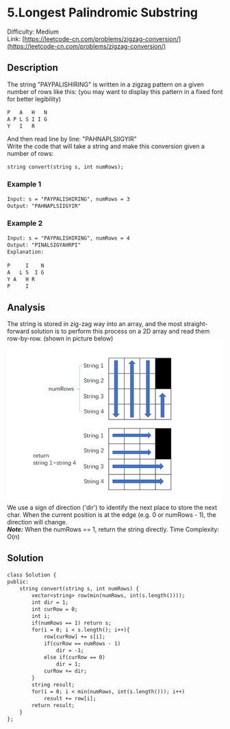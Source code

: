 # 5.Longest Palindromic Substring
Difficulty: Medium  
Link: [https://leetcode-cn.com/problems/zigzag-conversion/](https://leetcode-cn.com/problems/zigzag-conversion/)
## Description
The string "PAYPALISHIRING" is written in a zigzag pattern on a given number of rows like this: (you may want to display this pattern in a fixed font for better legibility)
```
P   A   H   N
A P L S I I G
Y   I   R
```
And then read line by line: "PAHNAPLSIIGYIR"  
Write the code that will take a string and make this conversion given a number of rows:
```
string convert(string s, int numRows);
```
### Example 1
``` 
Input: s = "PAYPALISHIRING", numRows = 3
Output: "PAHNAPLSIIGYIR"
```
### Example 2
```
Input: s = "PAYPALISHIRING", numRows = 4
Output: "PINALSIGYAHRPI"
Explanation:

P     I    N
A   L S  I G
Y A   H R
P     I
```
## Analysis
The string is stored in zig-zag way into an array, and the most straight-forward solution is to perform this process on a 2D array and read them row-by-row. (shown in picture below) 
![image](https://github.com/WindsorWZZ/LeetCode-Solution/blob/master/pic/LC6.png)
We use a sign of direction ('dir') to identify the next place to store the next char. When the current position is at the edge (e.g. 0 or numRows - 1), the direction will change.  
***Note:***  When the numRows == 1, return the string directly.
Time Complexity: O(n)  
## Solution
```
class Solution {
public:
    string convert(string s, int numRows) {
        vector<string> row(min(numRows, int(s.length())));
        int dir = 1;
        int curRow = 0;
        int i;
        if(numRows == 1) return s;
        for(i = 0; i < s.length(); i++){
            row[curRow] += s[i];
            if(curRow == numRows - 1)
                dir = -1;
            else if(curRow == 0)
                dir = 1;
            curRow += dir;
        }
        string result;
        for(i = 0; i < min(numRows, int(s.length())); i++)
            result += row[i];
        return result;
    }
};
```
